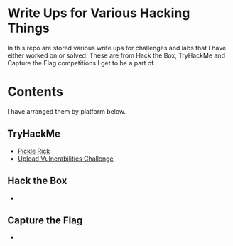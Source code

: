 # Write Ups for Various Hacking Things 

In this repo are stored various write ups for challenges and labs that I have either worked on or solved. These are from Hack the Box, TryHackMe and Capture the Flag competitions I get to be a part of.

# Contents

I have arranged them by platform below.

## TryHackMe
- [Pickle Rick](https://github.com/jmeliendrez/Write-Ups/blob/1a770081bbdd382450de50aec17295329cedb490/THM/pickle_rick.md)
- [Upload Vulnerabilities Challenge]()

## Hack the Box
- 

## Capture the Flag
- 
